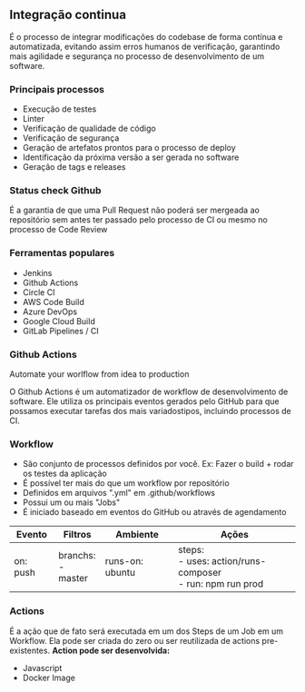 ## Integração continua

É o processo de integrar modificações do codebase de forma contínua e automatizada, evitando assim erros humanos de verificação,
garantindo mais agilidade e segurança no processo de desenvolvimento de um software.

### Principais processos
- Execução de testes
- Linter
- Verificação de qualidade de código
- Verificação de segurança
- Geração de artefatos prontos para o processo de deploy
- Identificação da próxima versão a ser gerada no software
- Geração de tags e releases

### Status check Github
É a garantia de que uma Pull Request não poderá ser mergeada ao repositório sem antes ter passado pelo processo de CI ou mesmo no processo de Code Review

### Ferramentas populares
- Jenkins
- Github Actions
- Circle CI
- AWS Code Build
- Azure DevOps
- Google Cloud Build
- GitLab Pipelines / CI

### Github Actions
Automate your worlflow from idea to production

O Github Actions é um automatizador de workflow de desenvolvimento de software.
Ele utiliza os principais eventos gerados pelo GitHub para que possamos executar tarefas dos mais variadostipos, incluindo processos de CI.

### Workflow
- São conjunto de processos definidos por você. Ex: Fazer o build + rodar os testes da aplicação
- É possível ter mais do que um workflow por repositório
- Definidos em arquivos ".yml" em .github/workflows
- Possui um ou mais "Jobs"
- É iniciado baseado em eventos do GitHub ou através de agendamento

| Evento   | Filtros              | Ambiente        | Ações                                                         |
| -------- | -------------------- | --------------- | ------------------------------------------------------------- |
| on: push | branchs:<br>- master | runs-on: ubuntu | steps:<br>- uses: action/runs-composer<br>- run: npm run prod |

### Actions
É a ação que de fato será executada em um dos Steps de um Job em um Workflow.
Ela pode ser criada do zero ou ser reutilizada de actions pre-existentes.
**Action pode ser desenvolvida:**
- Javascript
- Docker Image